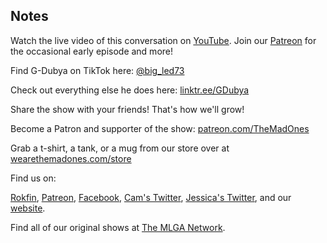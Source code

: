 ## Notes

Watch the live video of this conversation on [YouTube](https://youtu.be/TGpOPJMAD68). Join our [Patreon](https://www.patreon.com/TheMadOnes) for the occasional early episode and more!

Find G-Dubya on TikTok here: [@big_led73](https://vm.tiktok.com/ZTdbr2khV/)

Check out everything else he does here: [linktr.ee/GDubya](https://linktr.ee/GDubya)

Share the show with your friends! That's how we'll grow!

Become a Patron and supporter of the show: [patreon.com/TheMadOnes](https://www.patreon.com/TheMadOnes)

Grab a t-shirt, a tank, or a mug from our store over at [wearethemadones.com/store](https://wearethemadones.com/store)

Find us on:

[Rokfin](https://rokfin.com/TheMadOnes), [Patreon](https://patreon.com/TheMadOnes), [Facebook](https://www.facebook.com/WeAreTheMad/), [Cam's Twitter](https://twitter.com/HamCarless), [Jessica's Twitter](https://twitter.com/soupcanarchist), and our [website](http://wearethemad.com).

Find all of our original shows at [The MLGA Network](https://mlganetwork.com).
